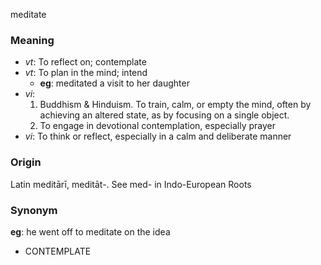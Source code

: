 meditate
### Meaning
+ _vt_: To reflect on; contemplate
+ _vt_: To plan in the mind; intend
    + __eg__: meditated a visit to her daughter
+ _vi_:
   1. Buddhism & Hinduism. To train, calm, or empty the mind, often by achieving an altered state, as by focusing on a single object.
   2. To engage in devotional contemplation, especially prayer
+ _vi_: To think or reflect, especially in a calm and deliberate manner

### Origin

Latin meditārī, meditāt-. See med- in Indo-European Roots

### Synonym

__eg__: he went off to meditate on the idea

+ CONTEMPLATE


